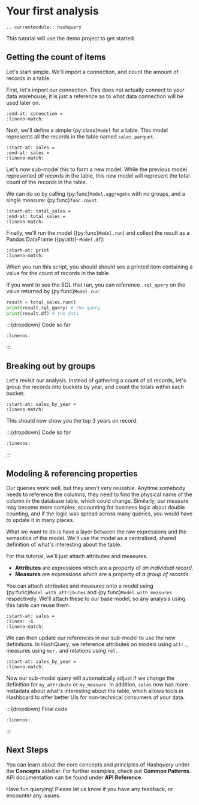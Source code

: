# Your first analysis

```{eval-rst}
.. currentmodule:: hashquery
```

This tutorial will use the demo project to get started.

## Getting the count of items

Let's start simple. We'll import a connection, and count the amount of records in a table.

First, let's import our connection. This does not actually connect to your data
warehouse, it is just a reference as to what data connection will be
used later on.

```{literalinclude} first_analysis_0.py
:end-at: connection =
:lineno-match:
```

Next, we'll define a simple {py:class}`Model` for a table. This model represents
all the records in the table named `sales.parquet`.

```{literalinclude} first_analysis_0.py
:start-at: sales =
:end-at: sales =
:lineno-match:
```

Let's now sub-model this to form a new model. While the previous model
represented _all records_ in the table, this new model will represent
the total count of the records in the table.

We can do so by calling {py:func}`Model.aggregate` with no groups, and a single
measure: {py:func}`func.count`.

```{literalinclude} first_analysis_0.py
:start-at: total_sales =
:end-at: total_sales =
:lineno-match:
```

Finally, we'll run the model ({py:func}`Model.run`) and collect the result
as a Pandas DataFrame ({py:attr}`~Model.df`):

```{literalinclude} first_analysis_0.py
:start-at: print
:lineno-match:
```

When you run this script, you should should see a printed item containing a
value for the count of records in the table.

If you want to see the SQL that ran, you can reference `.sql_query` on the
value returned by {py:func}`Model.run`:

```python
result = total_sales.run()
print(result.sql_query) # the query
print(result.df) # the data
```

:::{dropdown} Code so far

```{literalinclude} first_analysis_0.py
:linenos:
```

:::

## Breaking out by groups

Let's revisit our analysis. Instead of gathering a count of all records,
let's group the records into buckets by year, and count the totals within
each bucket.

```{literalinclude} first_analysis_1.py
:start-at: sales_by_year =
:lineno-match:
```

This should now show you the top 3 years on record.

:::{dropdown} Code so far

```{literalinclude} first_analysis_1.py
:linenos:
```

:::

## Modeling & referencing properties

Our queries work well, but they aren't very reusable. Anytime somebody needs
to reference the columns, they need to find the physical name of the column
in the database table, which could change.
Similarly, our measure may become more complex, accounting for business logic
about double counting, and if the logic was spread across many queries, you
would have to update it in many places.

What we want to do is have a layer between the raw expressions and the
semantics of the model. We'll use the model as a centralized, shared definition
of what's interesting about the table.

For this tutorial, we'll just attach attributes and measures.

- **Attributes** are expressions which are a property of _an individual record_.
- **Measures** are expressions which are a property of _a group of records_.

You can attach attributes and measures onto a model using
{py:func}`Model.with_attributes` and {py:func}`Model.with_measures` respectively.
We'll attach these to our base model, so any analysis using this table can
reuse them.

```{literalinclude} first_analysis_2.py
:start-at: sales =
:lines: -6
:lineno-match:
```

We can then update our references in our sub-model to use the new definitions.
In HashQuery, we reference attributes on models using `attr.`, measures using
`msr.` and relations using `rel.`.

```{literalinclude} first_analysis_2.py
:start-at: sales_by_year =
:lineno-match:
```

Now our sub-model query will automatically adjust if we change the definition
for `my_attribute` or `my_measure`. In addition, `sales` now has more
metadata about what's interesting about the table, which allows tools in
Hashboard to offer better UIs for non-technical consumers of your data.

:::{dropdown} Final code

```{literalinclude} first_analysis_2.py
:linenos:
```

:::

## Next Steps

You can learn about the core concepts and principles of Hashquery under the
**Concepts** sidebar. For further examples, check out **Common Patterns**. API
documentation can be found under **API Reference**.

Have fun querying! Please let us know if you have any feedback, or encounter any issues.
